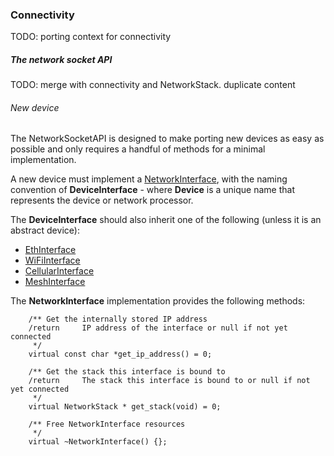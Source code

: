 ### Connectivity

TODO: porting context for connectivity

##### The network socket API

TODO: merge with connectivity and NetworkStack. duplicate content

###### New device

The NetworkSocketAPI is designed to make porting new devices as easy as possible and only requires a handful of methods for a minimal implementation.

A new device must implement a [NetworkInterface](https://github.com/ARMmbed/mbed-os/blob/master/features/NetworkSocketAPI/NetworkInterface.h), with the naming convention of **DeviceInterface** - where **Device** is a unique name that represents the device or network processor. 

The **DeviceInterface** should also inherit one of the following (unless it is an abstract device):

* [EthInterface](https://github.com/ARMmbed/mbed-os/blob/master/features/NetworkSocketAPI/EthInterface.h)
* [WiFiInterface](https://github.com/ARMmbed/mbed-os/blob/master/features/NetworkSocketAPI/WiFiInterface.h)
* [CellularInterface](https://github.com/ARMmbed/mbed-os/blob/master/features/NetworkSocketAPI/CellularInterface.h)
* [MeshInterface](https://github.com/ARMmbed/mbed-os/blob/master/features/NetworkSocketAPI/MeshInterface.h)

The **NetworkInterface** implementation provides the following methods:

```
    /** Get the internally stored IP address
    /return     IP address of the interface or null if not yet connected
     */
    virtual const char *get_ip_address() = 0;

    /** Get the stack this interface is bound to
    /return     The stack this interface is bound to or null if not yet connected
     */
    virtual NetworkStack * get_stack(void) = 0;
    
    /** Free NetworkInterface resources
     */
    virtual ~NetworkInterface() {};
```